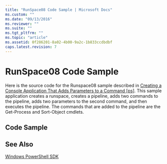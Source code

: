 ```yaml
---
title: "RunSpace08 Code Sample | Microsoft Docs"
ms.custom: ""
ms.date: "09/13/2016"
ms.reviewer: ""
ms.suite: ""
ms.tgt_pltfrm: ""
ms.topic: "article"
ms.assetid: 0f286201-8a02-4b00-9a2c-1b833ccdbdbf
caps.latest.revision: 7
---
```

# RunSpace08 Code Sample
Here is the source code for the Runspace08 sample described in [Creating a Console Application That Adds Parameters to a Command &#91;ps&#93;](http://msdn.microsoft.com/en-us/848b2b46-60f1-4a86-b448-cfc7c0cccfba). This sample application creates a runspace, creates a pipeline, adds two commands to the pipeline, adds two parameters to the second command, and then executes the pipeline. The commands that are added to the pipeline are the Get-Process and Sort-Object cmdlets.

## Code Sample
<!-- TODO: review snippet reference  [!CODE [msh_samplesrunspace08#runspace08all](msh_samplesrunspace08#runspace08all)]  -->

## See Also
 [Windows PowerShell SDK](../windows-powershell-reference.md)
